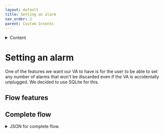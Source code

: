 ```yaml
---
layout: default
title: Setting an alarm
nav_order: 2
parent: Custom Intents
---
```


<details close markdown="block">
  <summary>
    Content
  </summary>
  {: .text-delta }
1. TOC
{:toc}
</details>

# Setting an alarm

One of the features we want our VA to have is for the user to be able to set any number of alarms that won't be discarded even if the VA is accidentally unplugged. We decided to use SQLite for this.

## Flow features

## Complete flow

<!--- flowimage --->

<details close markdown="block">
  <summary>
    JSON for complete flow.
  </summary>

<!--- JSON --->